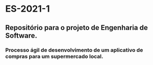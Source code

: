 # ES-2021-1
## Repositório para o projeto de Engenharia de Software.

### Processo ágil de desenvolvimento de um aplicativo de compras para um supermercado local.
